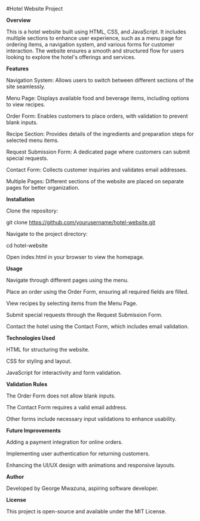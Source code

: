 #Hotel Website Project

**Overview**

This is a hotel website built using HTML, CSS, and JavaScript. It includes multiple sections to enhance user experience, such as a menu page for ordering items, a navigation system, and various forms for customer interaction. The website ensures a smooth and structured flow for users looking to explore the hotel's offerings and services.

**Features**

Navigation System: Allows users to switch between different sections of the site seamlessly.

Menu Page: Displays available food and beverage items, including options to view recipes.

Order Form: Enables customers to place orders, with validation to prevent blank inputs.

Recipe Section: Provides details of the ingredients and preparation steps for selected menu items.

Request Submission Form: A dedicated page where customers can submit special requests.

Contact Form: Collects customer inquiries and validates email addresses.

Multiple Pages: Different sections of the website are placed on separate pages for better organization.

**Installation**

Clone the repository:

git clone https://github.com/yourusername/hotel-website.git

Navigate to the project directory:

cd hotel-website

Open index.html in your browser to view the homepage.

**Usage**

Navigate through different pages using the menu.

Place an order using the Order Form, ensuring all required fields are filled.

View recipes by selecting items from the Menu Page.

Submit special requests through the Request Submission Form.

Contact the hotel using the Contact Form, which includes email validation.

**Technologies Used**

HTML for structuring the website.

CSS for styling and layout.

JavaScript for interactivity and form validation.

**Validation Rules**

The Order Form does not allow blank inputs.

The Contact Form requires a valid email address.

Other forms include necessary input validations to enhance usability.

**Future Improvements**

Adding a payment integration for online orders.

Implementing user authentication for returning customers.

Enhancing the UI/UX design with animations and responsive layouts.

**Author**

Developed by George Mwazuna, aspiring software developer.

**License**

This project is open-source and available under the MIT License.

